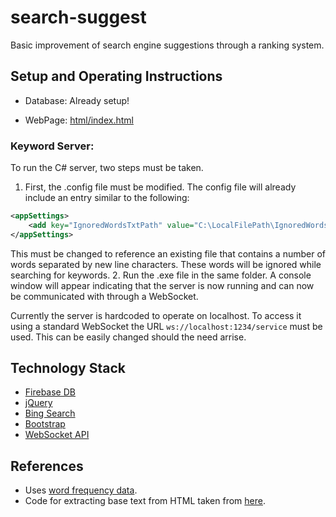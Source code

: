 # search-suggest
Basic improvement of search engine suggestions through a ranking system.

## Setup and Operating Instructions
* Database: Already setup!

* WebPage: [html/index.html](./html/index.html)

### Keyword Server:
To run the C# server, two steps must be taken.
1. First, the .config file must be modified. The config file will already include an entry similar to the following:
```xml
<appSettings>
    <add key="IgnoredWordsTxtPath" value="C:\LocalFilePath\IgnoredWords.txt"/>
</appSettings>
```
This must be changed to reference an existing file that contains a number of words separated by new line characters. These words will be ignored while searching for keywords.
2. Run the .exe file in the same folder. A console window will appear indicating that the server is now running and can now be communicated with through a WebSocket.


Currently the server is hardcoded to operate on localhost. To access it using a standard WebSocket the URL `ws://localhost:1234/service` must be used. This can be easily changed should the need arrise.


## Technology Stack
* [Firebase DB](https://firebase.google.com/)
* [jQuery](https://jquery.com/)
* [Bing Search](http://www.bing.com/toolbox/bingsearchapi)
* [Bootstrap](http://getbootstrap.com/)
* [WebSocket API](https://developer.mozilla.org/en-US/docs/Web/API/WebSockets_API/Writing_WebSocket_server)


## References
* Uses [word frequency data](http://www.wordfrequency.info/free.asp).
* Code for extracting base text from HTML taken from [here](https://consultrikin.wordpress.com/2013/02/21/c-get-plain-text-from-html-string/).